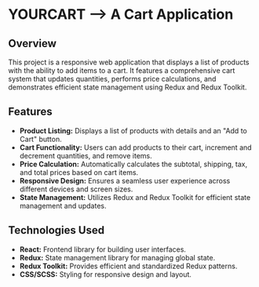 # YOURCART --> A Cart Application

## Overview

This project is a responsive web application that displays a list of products with the ability to add items to a cart. It features a comprehensive cart system that updates quantities, performs price calculations, and demonstrates efficient state management using Redux and Redux Toolkit.

## Features

- **Product Listing:** Displays a list of products with details and an "Add to Cart" button.
- **Cart Functionality:** Users can add products to their cart, increment and decrement quantities, and remove items.
- **Price Calculation:** Automatically calculates the subtotal, shipping, tax, and total prices based on cart items.
- **Responsive Design:** Ensures a seamless user experience across different devices and screen sizes.
- **State Management:** Utilizes Redux and Redux Toolkit for efficient state management and updates.

## Technologies Used

- **React:** Frontend library for building user interfaces.
- **Redux:** State management library for managing global state.
- **Redux Toolkit:** Provides efficient and standardized Redux patterns.
- **CSS/SCSS:** Styling for responsive design and layout.